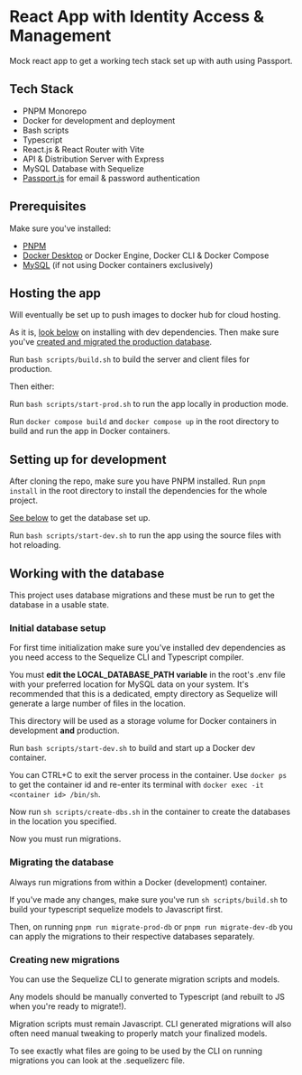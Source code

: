 # React App with Identity Access & Management

Mock react app to get a working tech stack set up with auth using Passport.

## Tech Stack

-   PNPM Monorepo
-   Docker for development and deployment
-   Bash scripts
-   Typescript
-   React.js & React Router with Vite
-   API & Distribution Server with Express
-   MySQL Database with Sequelize
-   [Passport.js](https://www.passportjs.org/) for email & password authentication

## Prerequisites

Make sure you've installed:

-   [PNPM](https://pnpm.io/)
-   [Docker Desktop](https://www.docker.com/products/docker-desktop/) or Docker Engine, Docker CLI & Docker Compose
-   [MySQL](https://www.mysql.com/) (if not using Docker containers exclusively)

## Hosting the app

Will eventually be set up to push images to docker hub for cloud hosting.

As it is, [look below](#setting-up-for-development) on installing with dev dependencies. Then make sure you've [created and migrated the production database](#initial-database-setup).

Run `bash scripts/build.sh` to build the server and client files for production.

Then either:

Run `bash scripts/start-prod.sh` to run the app locally in production mode.

Run `docker compose build` and `docker compose up` in the root directory to build and run the app in Docker containers.

## Setting up for development

After cloning the repo, make sure you have PNPM installed. Run `pnpm install` in the root directory to install the dependencies for the whole project.

[See below](#initial-database-setup) to get the database set up.

Run `bash scripts/start-dev.sh` to run the app using the source files with hot reloading.

## Working with the database

This project uses database migrations and these must be run to get the database in a usable state.

### Initial database setup

For first time initialization make sure you've installed dev dependencies as you need access to the Sequelize CLI and Typescript compiler.

You must **edit the LOCAL_DATABASE_PATH variable** in the root's .env file with your preferred location for MySQL data on your system. It's recommended that this is a dedicated, empty directory as Sequelize will generate a large number of files in the location.

This directory will be used as a storage volume for Docker containers in development **and** production.

Run `bash scripts/start-dev.sh` to build and start up a Docker dev container.

You can CTRL+C to exit the server process in the container. Use `docker ps` to get the container id and re-enter its terminal with `docker exec -it <container id> /bin/sh`.

Now run `sh scripts/create-dbs.sh` in the container to create the databases in the location you specified.

Now you must run migrations.

<!--
    If running the docker compose up command with the bash scripts, without any existing containers for the images, it will hang on creating the db.
    It works if running the same command manually in the terminal and then running the script after (containers have already been creating and started once).

    But then the db was dying immediately. Apparently the data got corrupted?

    I cleared the test database directory and started the docker compose project again. It rebuilt the database and seemed fine.

    Then, after docker compose down-ing (not kill), I tried to start up again and it hung on creating the db once again.

    I tried twice, having to CTRL+C both times. Used the command outside the bash script again, it worked. Then downed fully and upped with bash, it hung.

    Conclusion: Bash script is unable to start up the containers. It only works if they're already up as daemon and the bash script just recreates them.

    Earlier attempt also had weird issues with the app not running properly after migrating db.
 -->

### Migrating the database

Always run migrations from within a Docker (development) container.

If you've made any changes, make sure you've run `sh scripts/build.sh` to build your typescript sequelize models to Javascript first.

Then, on running `pnpm run migrate-prod-db` or `pnpm run migrate-dev-db` you can apply the migrations to their respective databases separately.

### Creating new migrations

You can use the Sequelize CLI to generate migration scripts and models.

Any models should be manually converted to Typescript (and rebuilt to JS when you're ready to migrate!).

Migration scripts must remain Javascript. CLI generated migrations will also often need manual tweaking to properly match your finalized models.

To see exactly what files are going to be used by the CLI on running migrations you can look at the .sequelizerc file.
